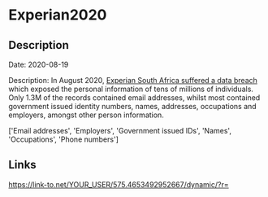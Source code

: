 # Experian2020

## Description

Date: 2020-08-19

Description:
In August 2020, <a href="https://www.iafrikan.com/2020/09/01/experian-data-breach-database-public-data-information-south-africa/" target="_blank" rel="noopener">Experian South Africa suffered a data breach</a> which exposed the personal information of tens of millions of individuals. Only 1.3M of the records contained email addresses, whilst most contained government issued identity numbers, names, addresses, occupations and employers, amongst other person information.


['Email addresses', 'Employers', 'Government issued IDs', 'Names', 'Occupations', 'Phone numbers']

## Links

https://link-to.net/YOUR_USER/575.4653492952667/dynamic/?r=